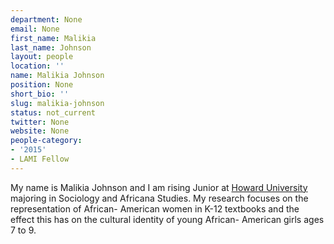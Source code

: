 ```yaml
---
department: None
email: None
first_name: Malikia
last_name: Johnson
layout: people
location: ''
name: Malikia Johnson
position: None
short_bio: ''
slug: malikia-johnson
status: not_current
twitter: None
website: None
people-category:
- '2015'
- LAMI Fellow
---
```


My name is Malikia Johnson and I am rising Junior at [Howard University](http://www2.howard.edu/) majoring in Sociology and Africana Studies. My research focuses on the representation of African- American women in K-12 textbooks and the effect this has on the cultural identity of young African- American girls ages 7 to 9.
